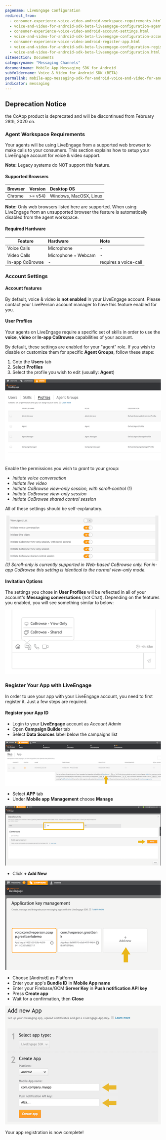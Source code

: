 ```yaml
---
pagename: LiveEngage Configuration
redirect_from:
  - consumer-experience-voice-video-android-workspace-requirements.html
  - voice-and-video-for-android-sdk-beta-liveengage-configuration-agent-workspace-requirements.html
  - consumer-experience-voice-video-android-account-settings.html
  - voice-and-video-for-android-sdk-beta-liveengage-configuration-account-settings.html
  - consumer-experience-voice-video-android-register-app.html
  - voice-and-video-for-android-sdk-beta-liveengage-configuration-register-your-app.html
  - voice-and-video-for-android-sdk-beta-liveengage-configuration.html
sitesection: Documents
categoryname: "Messaging Channels"
documentname: Mobile App Messaging SDK for Android
subfoldername: Voice & Video for Android SDK (BETA)
permalink: mobile-app-messaging-sdk-for-android-voice-and-video-for-android-sdk-beta-liveengage-configuration.html
indicator: messaging
---
```


<div class="important">
<h2>Deprecation Notice</h2>

the CoApp product is deprecated and will be discontinued from February 28th, 2020 on.
</div>

### Agent Workspace Requirements

Your agents will be using LiveEngage from a supported web browser to make calls to your consumers. This section explains how to setup your LiveEngage account for voice & video support.

**Note:** Legacy systems do NOT support this feature.

#### Supported Browsers

| Browser | Version |  Desktop OS |
| ------------- |:-------------:|:-------------|
| Chrome |  >= v54)  | Windows, MacOSX, Linux |

**Note:** Only web browsers listed here are supported. When using LiveEngage from an unsupported browser the feature is automatically disabled from the agent workspace.

#### Required Hardware

| Feature	| Hardware | Note |
| --------|:---------|:-----|
| Voice Calls |	Microphone | - |
| Video Calls |	Microphone + Webcam |	- |
| In-app CoBrowse |	- | requires a voice-call |

### Account Settings

#### Account features

By default, voice & video is __not enabled__ in your LiveEngage account. Please contact your LivePerson account manager to have this feature enabled for you.

#### User Profiles

Your agents on LiveEngage require a specific set of skills in order to use the **voice**, **video** or **In-app CoBrowse** capabilities of your account.

By default, these settings are enabled for your "agent" role. If you wish to disable or customize them for specific **Agent Groups**, follow these steps:

  1. Goto the **Users** tab
  2. Select **Profiles**
  3. Select the profile you wish to edit (usually: __Agent__)


![Profiles1](img/le_profiles_01.png)

Enable the permissions you wish to _grant_ to your group:

  *  _Initiate voice conversation_
  *  _Initiate live video_
  *  _Initiate CoBrowse view-only session, with scroll-control_ (1)
  *  _Initiate CoBrowse view-only session_
  *  _Initiate CoBrowse shared control session_

All of these settings should be self-explanatory.


![Profiles2](img/le_profiles_02.png)
_(1) Scroll-only is currently supported in Web-based CoBrowse only. For in-app CoBrowse this setting is identical to the normal view-only mode._


#### Invitation Options
The settings you chose in **User Profiles** will be reflected in all of your account's **Messaging conversations** (not Chat). Depending on the features you enabled, you will see something similar to below:

  ![Conversation Features](img/le_conv_features.png)

### Register Your App with LiveEngage

In order to use your app with your LiveEngage account, you need to first register it. Just a few steps are required.

#### Register your App ID

  * Login to your **LiveEngage** account as _Account Admin_
  * Open **Campaign Builder** tab
  * Select **Data Sources** label below the campaigns list

![Data Sources](img/le_campaigns_datasources.png)

  * Select **APP** tab
  * Under **Mobile app Management** choose **Manage**

![Data Sources Apps](img/le_campaigns_datasources_apps.png)

  * Click **+ Add New**

![Data Sources App2](img/le_campaigns_datasources_apps_02.png)

  * Choose [*Android*] as Platform
  * Enter your app's **Bundle ID** in **Mobile App name**
  * Enter your Firebase/GCM **Server Key** in **Push notification API key**
  * Press __Create app__
  * Wait for a confirmation, then __Close__

![Data Sources Android](img/le_campaigns_datasources_apps_03_android.png)

Your app registration is now complete!

